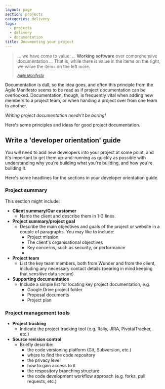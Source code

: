 ```yaml
---
layout: page
section: projects
categories: delivery
tags:
  - projects
  - delivery
  - documentation
title: Documenting your project
---
```


> ... we have come to value:
> ...
> **Working software** over comprehensive documentation
> ...
> That is, while there is value in the items on the right, we value the items on the left more.
>
> *<small>[Agile Manifesto](http://www.agilemanifesto.org/)</small>*

Documentation is dull, so the idea goes, and often this principle from the Agile Manifesto seems to be read as if project documentation can be overlooked. Documentation, though, is frequently vital when adding new members to a project team, or when handing a project over from one team to another.

*Writing project documentation needn't be boring!*

Here's some principles and ideas for good project documentation.

Write a 'developer orientation' guide
-------------------------------------

You will need to add new developers into your project at some point, and it's important to get them up-and-running as quickly as possible with understanding why you're building what you're building, and how you're building it.

Here's some headlines for the sections in your developer orientation guide.

### Project summary

This section might include:

- **Client summary/Our customer**
  - Name the client and describe them in 1-3 lines.
- **Project summary/project goal**
  - Describe the main objectives and goals of the project or website in a couple of paragraphs. You may like to include:
    - Project mission
    - The client's organisational objectives
    - Key concerns, such as security, or performance
    - 
- **Project team**
  - List the key team members, both from Wunder and from the client, including any necessary contact details (bearing in mind keeping that sensitive data secure)
- **Supporting documentation**
  - Include a simple list for locating key project documentation, e.g.
    - Google Drive project folder
    - Proposal documents
    - Project plan

### Project management tools

- **Project tracking**
  - Indicate the project tracking tool (e.g. Rally, JIRA, PivotalTracker, etc.)
- **Source revision control**
  - Briefly describe:
    - the code versioning platform (Git, Subversion, etc.)
    - where to find the code repository
    - the privacy level 
    - how to gain access to it
    - the respository branching structure
    - the code development workflow approach (e.g. forks, pull requests, etc.)


  